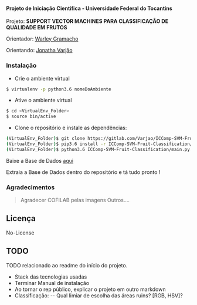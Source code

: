 #### Projeto de Iniciação Científica - Universidade Federal do Tocantins
Projeto: **SUPPORT VECTOR MACHINES PARA CLASSIFICAÇÃO DE QUALIDADE EM FRUTOS**

Orientador: [Warley Gramacho]

Orientando: [Jonatha Varjão]


### Instalação
- Crie o ambiente virtual
```sh
$ virtualenv -p python3.6 nomeDoAmbiente
```

- Ative o ambiente virtual

```sh
$ cd <VirtualEnv_Folder>
$ source bin/active
```

- Clone o repositório  e instale as dependências:

```sh
(VirtualEnv_Folder)$ git clone https://gitlab.com/Varjao/ICComp-SVM-Fruit-Classification.git
(VirtualEnv_Folder)$ pip3.6 install -r ICComp-SVM-Fruit-Classification/requirements.txt
(VirtualEnv_Folder)$ python3.6 ICComp-SVM-Fruit-Classification/main.py
```

Baixe a Base de Dados [aqui]

Extraia a Base de Dados dentro do repositório e tá tudo pronto !

### Agradecimentos

>Agradecer COFILAB pelas imagens
>Outros....


## Licença
No-License

## TODO
TODO relacionado ao readme do início do projeto.
- Stack das tecnologias usadas
- Terminar Manual de instalação
- Ao tornar o rep público, explicar o projeto em outro markdown
- Classificação: 
-- Qual limiar de escolha das áreas ruins? [RGB, HSV]?

[aqui]:<https://drive.google.com/drive/folders/1hD0XnqsnE00qJrI5i6wnzeufXEXUYb2k?usp=sharing>
[Warley Gramacho]: <http://lattes.cnpq.br/2536790818552672>
[Jonatha Varjão]: <http://lattes.cnpq.br/5473545244301171>
